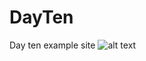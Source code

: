 # DayTen
Day ten example site
![alt text](https://i.ibb.co/D15LVHb/Screen-Shot-2021-02-12-at-4-46-15-PM.png)
